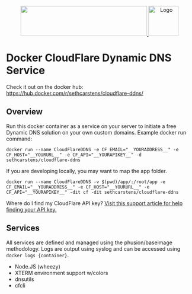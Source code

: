 <p align="center">
  <a href="http://docker.io">
    <img height="81" width="341" src="http://upload.wikimedia.org/wikipedia/commons/7/79/Docker_(container_engine)_logo.png"> 
    <img src="https://www.cloudflare.com/logo/logo-guideline-illustrations_background-white.png" alt="Logo" style="height: 81px; width: auto;">
  </a>
</p>

# Docker CloudFlare Dynamic DNS Service
Check it out on the docker hub: https://hub.docker.com/r/sethcarstens/cloudflare-ddns/

## Overview
Run this docker container as a service on your server to initiate a free Dynamic DNS solution on your own custom domains. Example docker run command:

```
docker run --name CloudFlareDDNS -e CF_EMAIL="__YOURADDRESS__" -e CF_HOST="__YOURURL__" -e CF_API="__YOURAPIKEY__" -d sethcarstens/cloudflare-ddns
```

If you are developing locally, you may want to map the app folder.
```
docker run --name CloudFlareDDNS -v $(pwd)/app/:/root/app -e CF_EMAIL="__YOURADDRESS__" -e CF_HOST="__YOURURL__" -e CF_API="__YOURAPIKEY__" -dit cf -dit sethcarstens/cloudflare-ddns
```

Where do I find my CloudFlare API key?
[Visit this support article for help finding your API key.](https://support.cloudflare.com/hc/en-us/articles/200167836-Where-do-I-find-my-CloudFlare-API-key-)

## Services
All services are defined and managed using the phusion/baseimage methodology. Logs are output using syslog and can be accessed using ``docker logs {container}``.

* Node.JS (wheezy)
* XTERM environment support w/colors
* dnsutils
* cfcli

